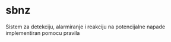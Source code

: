 # sbnz
Sistem za detekciju, alarmiranje i reakciju na potencijalne napade implementiran pomocu pravila
